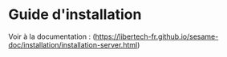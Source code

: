# Guide d'installation


Voir à la documentation : (https://libertech-fr.github.io/sesame-doc/installation/installation-server.html)
